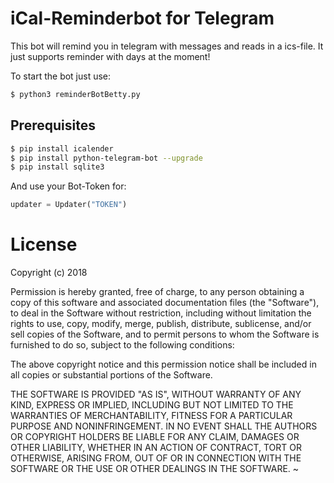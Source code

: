 # iCal-Reminderbot for Telegram

This bot will remind you in telegram with messages and reads in a ics-file. It just supports reminder with days at the moment!

To start the bot just use:
```sh
$ python3 reminderBotBetty.py
```

## Prerequisites

```sh
$ pip install icalender
$ pip install python-telegram-bot --upgrade
$ pip install sqlite3
```
And use your Bot-Token for:

```py
updater = Updater("TOKEN")
```

# License
Copyright (c) 2018

Permission is hereby granted, free of charge, to any person obtaining a copy
of this software and associated documentation files (the "Software"), to deal
in the Software without restriction, including without limitation the rights
to use, copy, modify, merge, publish, distribute, sublicense, and/or sell
copies of the Software, and to permit persons to whom the Software is
furnished to do so, subject to the following conditions:

The above copyright notice and this permission notice shall be included in all
copies or substantial portions of the Software.

THE SOFTWARE IS PROVIDED "AS IS", WITHOUT WARRANTY OF ANY KIND, EXPRESS OR
IMPLIED, INCLUDING BUT NOT LIMITED TO THE WARRANTIES OF MERCHANTABILITY,
FITNESS FOR A PARTICULAR PURPOSE AND NONINFRINGEMENT. IN NO EVENT SHALL THE
AUTHORS OR COPYRIGHT HOLDERS BE LIABLE FOR ANY CLAIM, DAMAGES OR OTHER
LIABILITY, WHETHER IN AN ACTION OF CONTRACT, TORT OR OTHERWISE, ARISING FROM,
OUT OF OR IN CONNECTION WITH THE SOFTWARE OR THE USE OR OTHER DEALINGS IN THE
SOFTWARE.
~
